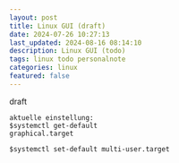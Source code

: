 ```yaml
---
layout: post
title: Linux GUI (draft)
date: 2024-07-26 10:27:13
last_updated: 2024-08-16 08:14:10
description: Linux GUI (todo)
tags: linux todo personalnote
categories: linux
featured: false
---
```


draft

```markup
aktuelle einstellung:
$systemctl get-default
graphical.target

$systemctl set-default multi-user.target
```
